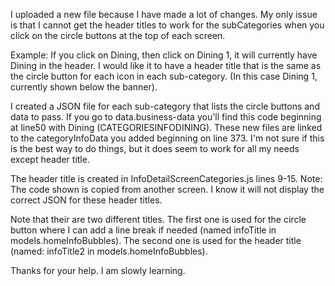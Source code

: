 I uploaded a new file because I have made a lot of changes.
My only issue is that I cannot get the header titles to work for the subCategories when you click
on the circle buttons at the top of each screen.

Example: If you click on Dining, then click on Dining 1, it will currently have Dining in the header.
I would like it to have a header title that is the same as the circle button for each icon in each sub-category.
(In this case Dining 1, currently shown below the banner).

I created a JSON file for each sub-category that lists the circle buttons and data to pass.
If you go to data.business-data you'll find this code beginning at line50 with Dining (CATEGORIESINFODINING).
These new files are linked to the categoryInfoData you added beginning on line 373.
I'm not sure if this is the best way to do things, but it does seem to work for all my needs except header title.

The header title is created in InfoDetailScreenCategories.js lines 9-15. 
Note: The code shown is copied from another screen. I know it will not display the correct JSON for these header titles.

Note that their are two different titles. The first one is used for the circle button where I can add a line break
if needed (named infoTitle in models.homeInfoBubbles). The second one is used for the header title
(named: infoTitle2 in models.homeInfoBubbles).

Thanks for your help. I am slowly learning.
